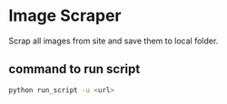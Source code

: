 # Image Scraper 

Scrap all images from site and save them to local folder.

## command to run script

```bash
python run_script -u <url>
```